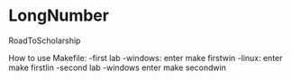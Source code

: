 # LongNumber
RoadToScholarship

How to use Makefile:
-first lab
  -windows: enter make firstwin
  -linux: enter make firstlin
-second lab
  -windows enter make secondwin
